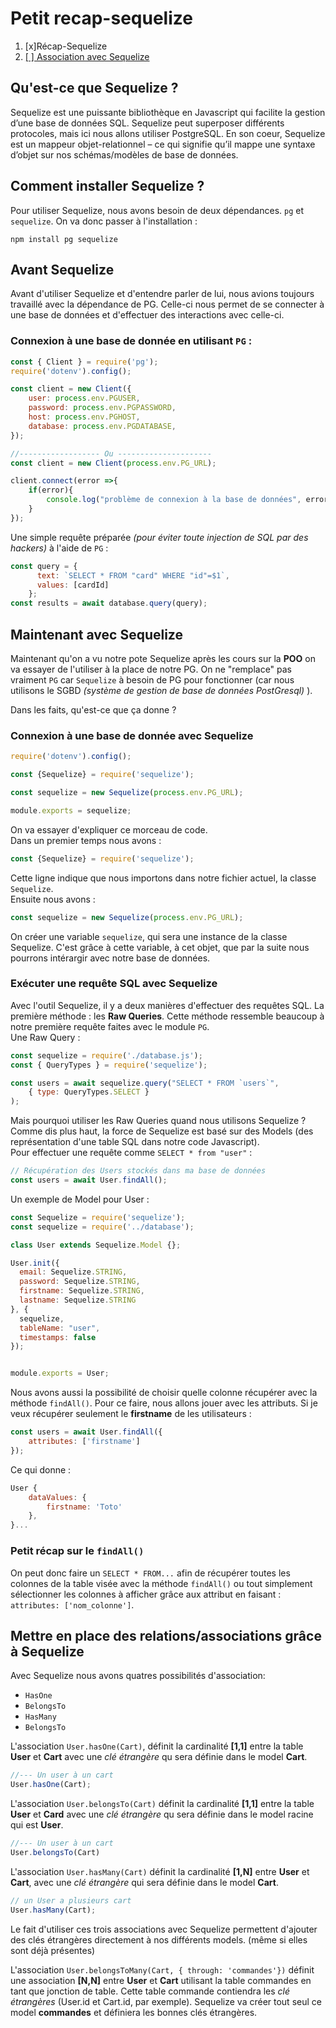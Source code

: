 # Petit recap-sequelize
1. [x]Récap-Sequelize
2. [[ ] Association avec Sequelize]('./association.md')
## Qu'est-ce que Sequelize ?
Sequelize est une puissante bibliothèque en Javascript qui facilite la gestion d’une base de données SQL. Sequelize peut superposer différents protocoles, mais ici nous allons utiliser PostgreSQL. En son coeur, Sequelize est un mappeur objet-relationnel – ce qui signifie qu’il mappe une syntaxe d’objet sur nos schémas/modèles de base de données.   
   
## Comment installer Sequelize ?
Pour utiliser Sequelize, nous avons besoin de deux dépendances. `pg` et `sequelize`. On va donc passer à l'installation :   
```shell
npm install pg sequelize
```
## Avant Sequelize
Avant d'utiliser Sequelize et d'entendre parler de lui, nous avions toujours travaillé avec la dépendance de PG. Celle-ci nous permet de se connecter à une base de données et d'effectuer des interactions avec celle-ci.  
   
### Connexion à une base de donnée en utilisant `PG` :
```js
const { Client } = require('pg');
require('dotenv').config();

const client = new Client({
    user: process.env.PGUSER,
    password: process.env.PGPASSWORD,
    host: process.env.PGHOST,
    database: process.env.PGDATABASE,
});

//------------------ Ou ---------------------
const client = new Client(process.env.PG_URL);

client.connect(error =>{
    if(error){
        console.log("problème de connexion à la base de données", error);
    }
});
```
Une simple requête préparée *(pour éviter toute injection de SQL par des hackers)* à l'aide de `PG` :
```js
const query = {
      text: `SELECT * FROM "card" WHERE "id"=$1`,
      values: [cardId]
    };
const results = await database.query(query);
```

## Maintenant avec Sequelize
Maintenant qu'on a vu notre pote Sequelize après les cours sur la **POO** on va essayer de l'utiliser à la place de notre PG. On ne "remplace" pas vraiment `PG` car `Sequelize` à besoin de PG pour fonctionner (car nous utilisons le SGBD *(système de gestion de base de données PostGresql)* ).
      
Dans les faits, qu'est-ce que ça donne ?   

### Connexion à une base de donnée avec Sequelize
```js
require('dotenv').config();

const {Sequelize} = require('sequelize');

const sequelize = new Sequelize(process.env.PG_URL);

module.exports = sequelize;
```
On va essayer d'expliquer ce morceau de code.   
Dans un premier temps nous avons :
```js
const {Sequelize} = require('sequelize');
```
Cette ligne indique que nous importons dans notre fichier actuel, la classe `Sequelize`.   
Ensuite nous avons : 
```js
const sequelize = new Sequelize(process.env.PG_URL);
```
On créer une variable `sequelize`, qui sera une instance de la classe Sequelize. C'est grâce à cette variable, à cet objet, que par la suite nous pourrons intérargir avec notre base de données.   
### Exécuter une requête SQL avec Sequelize
Avec l'outil Sequelize, il y a deux manières d'effectuer des requêtes SQL. La première méthode : les **Raw Queries**.
Cette méthode ressemble beaucoup à notre première requête faites avec le module `PG`.  
Une Raw Query :
```js
const sequelize = require('./database.js');
const { QueryTypes } = require('sequelize');

const users = await sequelize.query("SELECT * FROM `users`", 
    { type: QueryTypes.SELECT }
);
```
Mais pourquoi utiliser les Raw Queries quand nous utilisons Sequelize ?  
Comme dis plus haut, la force de Sequelize est basé sur des Models (des représentation d'une table SQL dans notre code Javascript).  
Pour effectuer une requête comme `SELECT * from "user"` :
```js
// Récupération des Users stockés dans ma base de données
const users = await User.findAll();
```
Un exemple de Model pour User :
```js
const Sequelize = require('sequelize');
const sequelize = require('../database');

class User extends Sequelize.Model {};

User.init({
  email: Sequelize.STRING,
  password: Sequelize.STRING,
  firstname: Sequelize.STRING,
  lastname: Sequelize.STRING
}, {
  sequelize,
  tableName: "user",
  timestamps: false
});


module.exports = User;
```
Nous avons aussi la possibilité de choisir quelle colonne récupérer avec la méthode `findAll()`. Pour ce faire, nous allons jouer avec les attributs. Si je veux récupérer seulement le **firstname** de les utilisateurs :

```js
const users = await User.findAll({
    attributes: ['firstname']
});
```
Ce qui donne :
```js
User {
    dataValues: {
        firstname: 'Toto'
    },
}...
```
### Petit récap sur le `findAll()`
On peut donc faire un `SELECT * FROM...` afin de récupérer toutes les colonnes de la table visée avec la méthode `findAll()` ou tout simplement sélectionner les colonnes à afficher grâce aux attribut en faisant : `attributes: ['nom_colonne']`.

## Mettre en place des relations/associations grâce à Sequelize

Avec Sequelize nous avons quatres possibilités d'association:
- `HasOne`
- `BelongsTo`
- `HasMany`
- `BelongsTo`
   
L'association `User.hasOne(Cart)`, définit la cardinalité **[1,1]** entre la table **User** et **Cart** avec une *clé étrangère* qu sera définie dans le model **Cart**. 

```js
//--- Un user à un cart
User.hasOne(Cart);
```

L'association `User.belongsTo(Cart)` définit la cardinalité **[1,1]** entre la table **User** et **Card** avec une *clé étrangère* qu sera définie dans le model racine qui est **User**.

```js
//--- Un user à un cart
User.belongsTo(Cart)
```

L'association `User.hasMany(Cart)` définit la cardinalité **[1,N]** entre **User** et **Cart**, avec une *clé étrangère* qui sera définie dans le model **Cart**. 

```js
// un User a plusieurs cart
User.hasMany(Cart);
```
Le fait d'utiliser ces trois associations avec Sequelize permettent d'ajouter des clés étrangères directement à nos différents models. (même si elles sont déjà présentes)

L'association `User.belongsToMany(Cart, { through: 'commandes'})` définit une association **[N,N]** entre **User** et **Cart** utilisant la table commandes en tant que jonction de table. Cette table commande contiendra les *clé étrangères* (User.id et Cart.id, par exemple). Sequelize va créer tout seul ce model **commandes** et définiera les bonnes clés étrangères.
